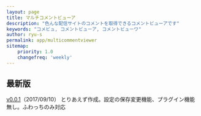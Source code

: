 ```yaml
---
layout: page
title: マルチコメントビューア
description: "色んな配信サイトのコメントを取得できるコメントビューアです"
keywords: "コメビュ, コメントビューア, コメントビューワ"
author: ryu-s
permalink: app/multicommentviewer
sitemap:
    priority: 1.0
    changefreq: 'weekly'	
---
```


## 最新版
[v0.0.1](http://int-main.ddo.jp/app/MultiCommentViewer_v0.0.1.zip)（2017/09/10） とりあえず作成。設定の保存変更機能、プラグイン機能無し。ふわっちのみ対応
  